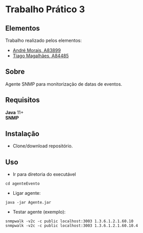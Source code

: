 # Trabalho Prático 3
## Elementos

Trabalho realizado pelos elementos:

- [André Morais, A83899](https://github.com/Demorales1998)
- [Tiago Magalhães, A84485](https://github.com/TiagoMag)

## Sobre 
Agente SNMP para monitorização de datas de eventos.

## Requisitos

**Java** 11+  </br>
**SNMP** </br>
## Instalação

- Clone/download repositório.

## Uso
- Ir para diretoria do executável
```
cd agenteEvento
```
- Ligar agente:</br>
``` 
java -jar Agente.jar
``` 
- Testar agente (exemplo):</br>
```
snmpwalk -v2c -c public localhost:3003 1.3.6.1.2.1.60.10
snmpwalk -v2c -c public localhost:3003 1.3.6.1.2.1.60.10.4
```
